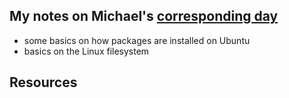 ## My notes on Michael's [corresponding day](https://www.90daysofdevops.com/2022/day16/)
- some basics on how packages are installed on Ubuntu
- basics on the Linux filesystem

## Resources

